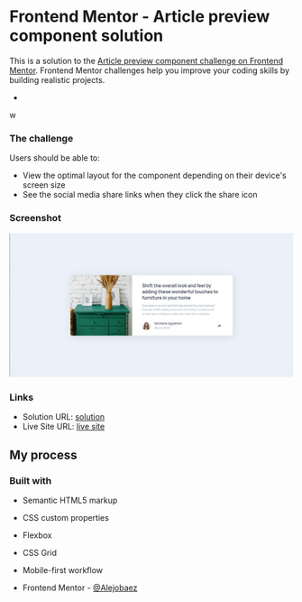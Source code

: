 # Frontend Mentor - Article preview component solution

This is a solution to the [Article preview component challenge on Frontend Mentor](https://www.frontendmentor.io/challenges/article-preview-component-dYBN_pYFT). Frontend Mentor challenges help you improve your coding skills by building realistic projects.

-

w

### The challenge

Users should be able to:

- View the optimal layout for the component depending on their device's screen size
- See the social media share links when they click the share icon

### Screenshot

![](./screenshot.jpg)

### Links

- Solution URL: [solution](https://)
- Live Site URL: [live site](https://alejobaez.github.io/Frontend-Mentor-Article-preview-component/)

## My process

### Built with

- Semantic HTML5 markup
- CSS custom properties
- Flexbox
- CSS Grid
- Mobile-first workflow

- Frontend Mentor - [@Alejobaez](https://www.frontendmentor.io/profile/Alejobaez)
